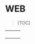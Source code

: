 # WEB

> [TOC]

<table>
    <tr></tr>
    	<td></td>
    	<td></td>
    	<td></td>
    <tr></tr>
    <td></td>
    	<td></td>
    	<td></td>
    <tr></tr>
    <td></td>
    	<td></td>
    	<td></td>
    <tr></tr>
    <td></td>
    	<td></td>
    	<td></td>
</table>

